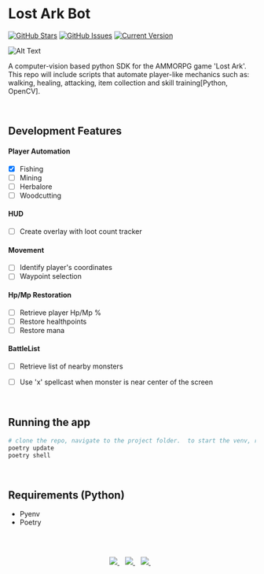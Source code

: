Lost Ark Bot
============
[![GitHub Stars](https://img.shields.io/github/stars/jordanhoare/pybot-lostark.svg)](https://github.com/jordanhoare/pybot-lostark/stargazers) [![GitHub Issues](https://img.shields.io/github/issues/jordanhoare/pybot-lostark.svg)](https://github.com/jordanhoare/pybot-lostark/issues) [![Current Version](https://img.shields.io/badge/version-0.5.0-green.svg)](https://github.com/jordanhoare/pybot-lostark) 

![Alt Text](https://media.giphy.com/media/aIyeExuk11gpQTzk81/giphy.gif)

A computer-vision based python SDK for the AMMORPG game 'Lost Ark'. This repo will include scripts that automate player-like mechanics such as: walking, healing, attacking, item collection and skill training[Python, OpenCV].

</br>

## Development Features
#### Player Automation 
  - [x] Fishing
  - [ ] Mining
  - [ ] Herbalore
  - [ ] Woodcutting

#### HUD
  - [ ] Create overlay with loot count tracker

#### Movement
  - [ ] Identify player's coordinates
  - [ ] Waypoint selection

#### Hp/Mp Restoration
  - [ ] Retrieve player Hp/Mp %  
  - [ ] Restore healthpoints  
  - [ ] Restore mana 

#### BattleList
  - [ ] Retrieve list of nearby monsters 
  - [ ] Use 'x' spellcast when monster is near center of the screen


</br>

## Running the app

```bash
# clone the repo, navigate to the project folder.  to start the venv, run:
poetry update
poetry shell
```

</br>

## Requirements (Python)
- Pyenv
- Poetry

 
</br>

</br>


<p align="center">
    <a href="https://www.linkedin.com/in/jordan-hoare/">
        <img src="https://img.shields.io/badge/LinkedIn-0077B5?style=for-the-badge&logo=linkedin&logoColor=white" />
    </a>&nbsp;&nbsp;
    <a href="https://www.kaggle.com/jordanhoare">
        <img src="https://img.shields.io/badge/Kaggle-20BEFF?style=for-the-badge&logo=Kaggle&logoColor=white" />
    </a>&nbsp;&nbsp;
    <a href="mailto:jordanhoare0@gmail.com">
        <img src="https://img.shields.io/badge/Gmail-D14836?style=for-the-badge&logo=gmail&logoColor=white" />
    </a>&nbsp;&nbsp;
</p>




